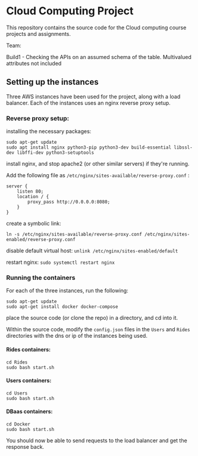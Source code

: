 # Cloud Computing Project

This repository contains the source code for the Cloud computing course projects and assignments.

Team:



Build1 - Checking the APIs on an assumed schema of the table. Multivalued attributes not included

## Setting up the instances
Three AWS instances have been used for the project, along with a load balancer. 
Each of the instances uses an nginx reverse proxy setup.

### Reverse proxy setup:

installing the necessary packages:
```
sudo apt-get update 
sudo apt install nginx python3-pip python3-dev build-essential libssl-dev libffi-dev python3-setuptools
```
install nginx, and stop apache2 (or other similar servers) if they're running.

Add the following file as ```/etc/nginx/sites-available/reverse-proxy.conf``` :
```
server {
    listen 80;
    location / {
        proxy_pass http://0.0.0.0:8080;
    }
}
```

create a symbolic link:

```ln -s /etc/nginx/sites-available/reverse-proxy.conf /etc/nginx/sites-enabled/reverse-proxy.conf```

disable default virtual host:
```unlink /etc/nginx/sites-enabled/default```

restart nginx:
```sudo systemctl restart nginx```

### Running the containers
For each of the three instances, run the following:
``` 
sudo apt-get update
sudo apt-get install docker docker-compose
```

place the source code (or clone the repo) in a directory, and cd into it.

Within the source code, modify the ```config.json``` files in the  ```Users``` and ```Rides``` directories with the dns or ip of the instances being used.

#### Rides containers:
``` 
cd Rides
sudo bash start.sh
```

#### Users containers:
```
cd Users
sudo bash start.sh
```

#### DBaas containers:
```
cd Docker
sudo bash start.sh
```


You should now be able to send requests to the load balancer and get the response back.

